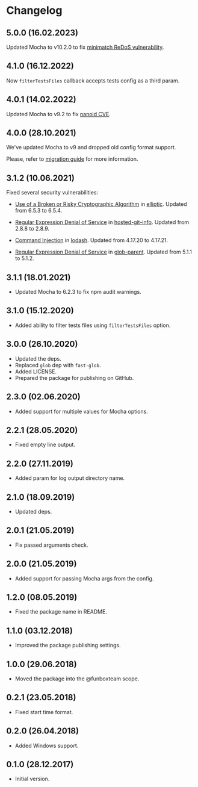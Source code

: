 # Changelog

## 5.0.0 (16.02.2023)

Updated Mocha to v10.2.0 to fix [minimatch ReDoS vulnerability](https://github.com/advisories/GHSA-f8q6-p94x-37v3).


## 4.1.0 (16.12.2022)

Now `filterTestsFiles` callback accepts tests config as a third param.


## 4.0.1 (14.02.2022)

Updated Mocha to v9.2 to fix [nanoid CVE](https://github.com/advisories/GHSA-qrpm-p2h7-hrv2).


## 4.0.0 (28.10.2021)

We've updated Mocha to v9 and dropped old config format support. 

Please, refer to [migration guide](./MIGRATION.md) for more information. 


## 3.1.2 (10.06.2021)

Fixed several security vulnerabilities:

- [Use of a Broken or Risky Cryptographic Algorithm](https://github.com/advisories/GHSA-r9p9-mrjm-926w) in [elliptic](https://github.com/indutny/elliptic). Updated from 6.5.3 to 6.5.4.

- [Regular Expression Denial of Service](https://github.com/advisories/GHSA-43f8-2h32-f4cj) in [hosted-git-info](https://github.com/npm/hosted-git-info). Updated from 2.8.8 to 2.8.9.

- [Command Injection](https://github.com/advisories/GHSA-35jh-r3h4-6jhm) in [lodash](https://github.com/lodash/lodash). Updated from 4.17.20 to 4.17.21.

- [Regular Expression Denial of Service](https://www.npmjs.com/advisories/1751) in [glob-parent](https://www.npmjs.com/package/glob-parent). Updated from 5.1.1 to 5.1.2.


## 3.1.1 (18.01.2021)

* Updated Mocha to 6.2.3 to fix npm audit warnings.

## 3.1.0 (15.12.2020)

* Added ability to filter tests files using `filterTestsFiles` option.


## 3.0.0 (26.10.2020)

* Updated the deps.
* Replaced `glob` dep with `fast-glob`.
* Added LICENSE.
* Prepared the package for publishing on GitHub.

## 2.3.0 (02.06.2020)

* Added support for multiple values for Mocha options.

## 2.2.1 (28.05.2020)

* Fixed empty line output.

## 2.2.0 (27.11.2019)

* Added param for log output directory name.

## 2.1.0 (18.09.2019)

* Updated deps.

## 2.0.1 (21.05.2019)

* Fix passed arguments check.

## 2.0.0 (21.05.2019)

* Added support for passing Mocha args from the config.

## 1.2.0 (08.05.2019)

* Fixed the package name in README.

## 1.1.0 (03.12.2018)

* Improved the package publishing settings.

## 1.0.0 (29.06.2018)

* Moved the package into the @funboxteam scope. 

## 0.2.1 (23.05.2018)

* Fixed start time format.

## 0.2.0 (26.04.2018)

* Added Windows support.

## 0.1.0 (28.12.2017)

* Initial version.
